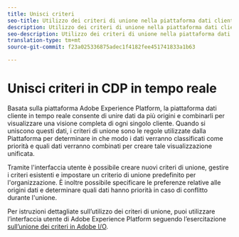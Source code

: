 ```yaml
---
title: Unisci criteri
seo-title: Utilizzo dei criteri di unione nella piattaforma dati cliente in tempo reale
description: Utilizzo dei criteri di unione nella piattaforma dati cliente in tempo reale
seo-description: Utilizzo dei criteri di unione nella piattaforma dati cliente in tempo reale
translation-type: tm+mt
source-git-commit: f23a025336875adec1f4182fee451741833a1b63

---
```



# Unisci criteri in CDP in tempo reale

Basata sulla piattaforma Adobe Experience Platform, la piattaforma dati cliente in tempo reale consente di unire dati da più origini e combinarli per visualizzare una visione completa di ogni singolo cliente. Quando si uniscono questi dati, i criteri di unione sono le regole utilizzate dalla Piattaforma per determinare in che modo i dati verranno classificati come priorità e quali dati verranno combinati per creare tale visualizzazione unificata.

Tramite l&#39;interfaccia utente è possibile creare nuovi criteri di unione, gestire i criteri esistenti e impostare un criterio di unione predefinito per l&#39;organizzazione. È inoltre possibile specificare le preferenze relative alle origini dati e determinare quali dati hanno priorità in caso di conflitto durante l&#39;unione.

Per istruzioni dettagliate sull’utilizzo dei criteri di unione, puoi utilizzare l’interfaccia utente di Adobe Experience Platform seguendo l’esercitazione [sull’unione dei criteri in Adobe I/O](https://www.adobe.io/apis/experienceplatform/home/tutorials/alltutorials.html#!api-specification/markdown/narrative/tutorials/merge_policies/create-merge-policies.md).

